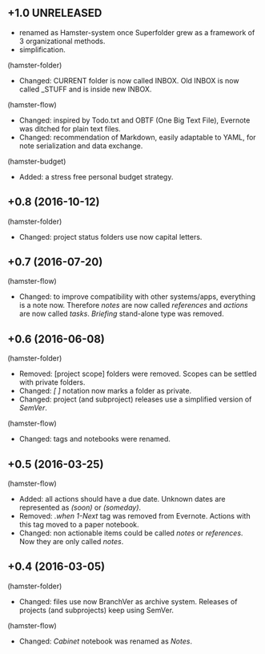 ## +1.0 UNRELEASED

- renamed as Hamster-system once Superfolder grew as a framework of 3 organizational methods.
- simplification.

(hamster-folder)
- Changed: CURRENT folder is now called INBOX. Old INBOX is now called \_STUFF and is inside new INBOX.

(hamster-flow)
- Changed: inspired by Todo.txt and OBTF (One Big Text File), Evernote was ditched for plain text files.
- Changed: recommendation of Markdown, easily adaptable to YAML, for note serialization and data exchange. 

(hamster-budget)
- Added: a stress free personal budget strategy.

## +0.8 (2016-10-12)

(hamster-folder)
- Changed: project status folders use now capital letters.

## +0.7 (2016-07-20)

(hamster-flow)
- Changed: to improve compatibility with other systems/apps, everything is a note now. Therefore *notes* are now called *references* and *actions* are now called *tasks*. *Briefing* stand-alone type was removed.

## +0.6 (2016-06-08)

(hamster-folder)
- Removed: [project scope] folders were removed. Scopes can be settled with private folders.
- Changed: *[ ]* notation now marks a folder as private.
- Changed: project (and subproject) releases use a simplified version of *SemVer*.

(hamster-flow)
- Changed: tags and notebooks were renamed.

## +0.5 (2016-03-25)

(hamster-flow)
- Added: all actions should have a due date. Unknown dates are represented as *(soon)* or *(someday)*.
- Removed: *.when* *1-Next* tag was removed from Evernote. Actions with this tag moved to a paper notebook.
- Changed: non actionable items could be called *notes* or *references*. Now they are only called *notes*.

## +0.4 (2016-03-05)

(hamster-folder)
- Changed: files use now BranchVer as archive system. Releases of projects (and subprojects) keep using SemVer.

(hamster-flow)
- Changed: *Cabinet* notebook was renamed as *Notes*.